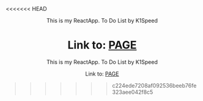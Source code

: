 <<<<<<< HEAD
<div align=center>This is my ReactApp. To Do List by K1Speed

Link to: [PAGE](https://konradwcislo.github.io/to-do-app/) </div>
=======
<div align=center>This is my ReactApp. To Do List by K1Speed 

Link to: [PAGE](https://konradwcislo.github.io/to-do-app/) </div>


>>>>>>> c224ede7208af092536beeb76fe323aee042f8c5
